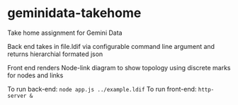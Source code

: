 # geminidata-takehome
Take home assignment for Gemini Data

Back end takes in file.ldif via configurable command line argument and returns hierarchial formated json

Front end renders Node-link diagram to show topology using discrete marks for nodes and links

To run back-end:
 `node app.js ../example.ldif`
To run front-end:
 `http-server &`
